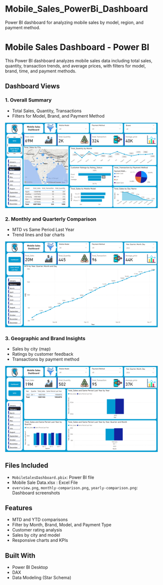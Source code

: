 # Mobile_Sales_PowerBi_Dashboard
Power BI dashboard for analyzing mobile sales by model, region, and payment method.
# Mobile Sales Dashboard - Power BI

This Power BI dashboard analyzes mobile sales data including total sales, quantity, transaction trends, and average prices, with filters for model, brand, time, and payment methods.

## Dashboard Views

### 1. Overall Summary
- Total Sales, Quantity, Transactions
- Filters for Model, Brand, and Payment Method

![Overview](overview.png)

### 2. Monthly and Quarterly Comparison
- MTD vs Same Period Last Year
- Trend lines and bar charts

![Monthly Comparison](monthly-comparison.png)

### 3. Geographic and Brand Insights
- Sales by city (map)
- Ratings by customer feedback
- Transactions by payment method

![Yearly Comparison](yearly-comparison.png)

## Files Included
- `MobileSalesDashboard.pbix`: Power BI file
- Mobile Sale Data.xlsx : Excel File 
- `overview.png`, `monthly-comparison.png`, `yearly-comparison.png`: Dashboard screenshots 

## Features
- MTD and YTD comparisons
- Filter by Month, Brand, Model, and Payment Type
- Customer rating analysis
- Sales by city and model
- Responsive charts and KPIs

## Built With
- Power BI Desktop
- DAX
- Data Modeling (Star Schema)
